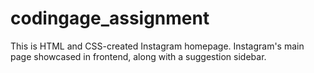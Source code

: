 # codingage_assignment
This is HTML and CSS-created Instagram homepage. Instagram's main page showcased in frontend, along with a suggestion sidebar.
